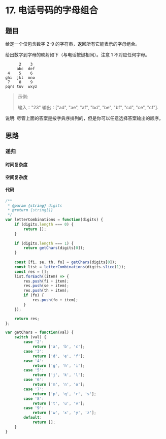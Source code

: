 # 17. 电话号码的字母组合

## 题目

给定一个仅包含数字 2-9 的字符串，返回所有它能表示的字母组合。

给出数字到字母的映射如下（与电话按键相同）。注意 1 不对应任何字母。

```
      2    3
     abc  def
 4    5    6
ghi  jkl  mno
 7    8    9
pqrs tuv  wxyz
```

> 示例:
>
> 输入："23"
> 输出：["ad", "ae", "af", "bd", "be", "bf", "cd", "ce", "cf"].

说明:
尽管上面的答案是按字典序排列的，但是你可以任意选择答案输出的顺序。

## 思路

### 递归



#### 时间复杂度



#### 空间复杂度



#### 代码

```javascript
/**
 * @param {string} digits
 * @return {string[]}
 */
var letterCombinations = function(digits) {
    if (digits.length === 0) {
        return [];
    }
    
    if (digits.length === 1) {
        return getChars(digits[0]);
    }
    
    const [fi, se, th, fo] = getChars(digits[0]);
    const list = letterCombinations(digits.slice(1));
    const res = [];
    list.forEach((item) => {
        res.push(fi + item);
        res.push(se + item);
        res.push(th + item);
        if (fo) {
            res.push(fo + item);
        }
    });

    return res;
};

var getChars = function(val) {
    switch (val) {
        case '2':
            return ['a', 'b', 'c'];
        case '3':
            return ['d', 'e', 'f'];
        case '4':
            return ['g', 'h', 'i'];
        case '5':
            return ['j', 'k', 'l'];
        case '6':
            return ['m', 'n', 'o'];
        case '7':
            return ['p', 'q', 'r', 's'];
        case '8':
            return ['t', 'u', 'v'];
        case '9':
            return ['w', 'x', 'y', 'z'];
        default:
            return [];
    }
}
```

